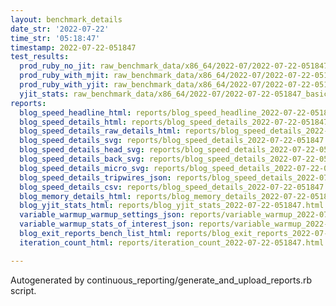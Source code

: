 ```yaml
---
layout: benchmark_details
date_str: '2022-07-22'
time_str: '05:18:47'
timestamp: 2022-07-22-051847
test_results:
  prod_ruby_no_jit: raw_benchmark_data/x86_64/2022-07/2022-07-22-051847_basic_benchmark_prod_ruby_no_jit.json
  prod_ruby_with_mjit: raw_benchmark_data/x86_64/2022-07/2022-07-22-051847_basic_benchmark_prod_ruby_with_mjit.json
  prod_ruby_with_yjit: raw_benchmark_data/x86_64/2022-07/2022-07-22-051847_basic_benchmark_prod_ruby_with_yjit.json
  yjit_stats: raw_benchmark_data/x86_64/2022-07/2022-07-22-051847_basic_benchmark_yjit_stats.json
reports:
  blog_speed_headline_html: reports/blog_speed_headline_2022-07-22-051847.html
  blog_speed_details_html: reports/blog_speed_details_2022-07-22-051847.html
  blog_speed_details_raw_details_html: reports/blog_speed_details_2022-07-22-051847.raw_details.html
  blog_speed_details_svg: reports/blog_speed_details_2022-07-22-051847.svg
  blog_speed_details_head_svg: reports/blog_speed_details_2022-07-22-051847.head.svg
  blog_speed_details_back_svg: reports/blog_speed_details_2022-07-22-051847.back.svg
  blog_speed_details_micro_svg: reports/blog_speed_details_2022-07-22-051847.micro.svg
  blog_speed_details_tripwires_json: reports/blog_speed_details_2022-07-22-051847.tripwires.json
  blog_speed_details_csv: reports/blog_speed_details_2022-07-22-051847.csv
  blog_memory_details_html: reports/blog_memory_details_2022-07-22-051847.html
  blog_yjit_stats_html: reports/blog_yjit_stats_2022-07-22-051847.html
  variable_warmup_warmup_settings_json: reports/variable_warmup_2022-07-22-051847.warmup_settings.json
  variable_warmup_stats_of_interest_json: reports/variable_warmup_2022-07-22-051847.stats_of_interest.json
  blog_exit_reports_bench_list_html: reports/blog_exit_reports_2022-07-22-051847.bench_list.html
  iteration_count_html: reports/iteration_count_2022-07-22-051847.html

---
```

Autogenerated by continuous_reporting/generate_and_upload_reports.rb script.
